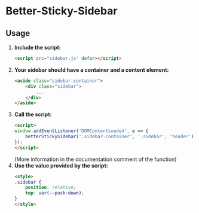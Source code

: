 # Better-Sticky-Sidebar

## Usage

1. **Include the script:**
    ```html
    <script src="sidebar.js" defer></script>
    ```
 2. **Your sidebar should have a container and a content element:**
    ```html
    <aside class="sidebar-container">
        <div class="sidebar">
            ...
        </div>
    </aside>
    ```
3. **Call the script:**
    ```html
    <script>
    window.addEventListener('DOMContentLoaded', e => {
        betterStickySidebar('.sidebar-container', '.sidebar', 'header');
    });
    </script>
    ```
    (More information in the documentation comment of the function)
4. **Use the value provided by the script:**
   ```html
   <style>
   .sidebar {
       position: relative;
       top: var(--push-down);
   }
   </style>
   ```
